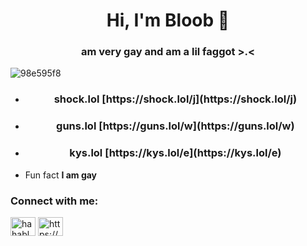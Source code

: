 <h1 align="center">Hi, I'm Bloob 🎀</h1>
<h3 align="center">am very gay and am a lil faggot >.< </h3>

<p align="left"> <img src="https://komarev.com/ghpvc/?username=98e595f8&label=Profile%20views&color=fe71c3&style=flat" alt="98e595f8" /> </p>


- <h3 align="center"> shock.lol [https://shock.lol/j](https://shock.lol/j)
- <h3 align="center"> guns.lol  [https://guns.lol/w](https://guns.lol/w)
- <h3 align="center"> kys.lol  [https://kys.lol/e](https://kys.lol/e)

- Fun fact **I am gay**

<h3 align="left">Connect with me:</h3>
<p align="left">
<a href="https://instagram.com/hahabloob" target="blank"><img align="center" src="https://raw.githubusercontent.com/rahuldkjain/github-profile-readme-generator/master/src/images/icons/Social/instagram.svg" alt="hahabloob" height="30" width="40" /></a>
<a href="https://discord.com/users/1048171869339136010" target="blank"><img align="center" src="https://raw.githubusercontent.com/rahuldkjain/github-profile-readme-generator/master/src/images/icons/Social/discord.svg" alt="https://discord.com/users/1048171869339136010" height="30" width="40" /></a>
</p>
